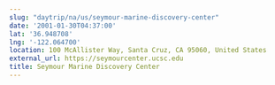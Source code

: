 ```yaml
---
slug: "daytrip/na/us/seymour-marine-discovery-center"
date: '2001-01-30T04:37:00'
lat: '36.948708'
lng: '-122.064700'
location: 100 McAllister Way, Santa Cruz, CA 95060, United States
external_url: https://seymourcenter.ucsc.edu
title: Seymour Marine Discovery Center
---
```



